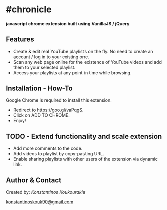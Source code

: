 <h1>#chronicle</h1>

<h4>javascript chrome extension built using VanillaJS / jQuery</h4>

<h2>Features</h2>

<ul>
	<li>Create &amp; edit real YouTube playlists on the fly. No need to create an account / log in to your existing one.</li>
	<li>Scan any web page online for the existence of YouTube videos and add them to your selected playlist.</li>
	<li>Access your playlists at any point in time while browsing.</li>
</ul>

<h2>Installation - How-To</h2>

<p>Google Chrome is required to install this extension.</p>
<ul>
	<li>Redirect to https://goo.gl/vaPqgS.</li>
	<li>Click on ADD TO CHROME.</li>
	<li>Enjoy!</li>
</ul>

<h2>TODO - Extend functionality and scale extension</h2>

<ul>
	<li>Add more comments to the code.</li>
	<li>Add videos to playlist by copy-pasting URL.</li>
	<li>Enable sharing playlists with other users of the extension via dynamic link.</li>
</ul>

<h2>Author & Contact</h2>

<p>Created by: <i>Konstantinos Koukourakis</i></p>
<p><a href="mailto:konstantinoskouk90@gmail.com" target="_top">konstantinoskouk90@gmail.com</a></p>